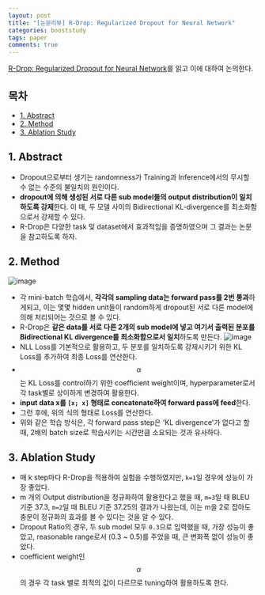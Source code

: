 ```yaml
---
layout: post
title: "[논문리뷰] R-Drop: Regularized Dropout for Neural Network"
categories: booststudy
tags: paper
comments: true
---
```

[R-Drop: Regularized Dropout for Neural Network](https://arxiv.org/pdf/2106.14448.pdf)를 읽고 이에 대하여 논의한다.

## 목차
- [1. Abstract](#1-abstract)
- [2. Method](#2-method)
- [3. Ablation Study](#3-ablation-study)

## 1. Abstract
- Dropout으로부터 생기는 randomness가 Training과 Inference에서의 무시할 수 없는 수준의 불일치의 원인이다.
- **dropout에 의해 생성된 서로 다른 sub model들의 output distribution이 일치하도록 강제**한다. 이 때, 두 모델 사이의 Bidirectional KL-divergence를 최소화함으로서 강제할 수 있다.
- R-Drop은 다양한 task 및 dataset에서 효과적임을 증명하였으며 그 결과는 논문을 참고하도록 하자.

## 2. Method
![image](https://user-images.githubusercontent.com/53552847/177104553-719bd08a-3337-4ad0-aa4c-8faba9863873.png)
- 각 mini-batch 학습에서, **각각의 sampling data는 forward pass를 2번 통과**하게되고, 이는 몇몇 hidden unit들이 random하게 dropout된 서로 다른 model에 의해 처리되어는 것으로 볼 수 있다.
- R-Drop은 **같은 data를 서로 다른 2개의 sub model에 넣고 여기서 출력된 분포를 Bidirectional KL divergence를 최소화함으로서 일치**하도록 만든다.
![image](https://user-images.githubusercontent.com/53552847/177086437-85f0dbc0-058e-42fd-9448-cee12727b531.png)
- NLL Loss를 기본적으로 활용하고, 두 분포를 일치하도록 강제시키기 위한 KL Loss를 추가하여 최종 Loss를 연산한다.
- $$\alpha$$ 는 KL Loss를 control하기 위한 coefficient weight이며, hyperparameter로서 각 task별로 상이하게 변경하여 활용한다.
- **input data x를 `[x; x]` 형태로 concatenate하여 forward pass에 feed**한다.
- 그런 후에, 위의 식의 형태로 Loss를 연산한다.
- 위와 같은 학습 방식은, 각 forward pass step은 'KL divergence'가 없다고 할 때, 2배의 batch size로 학습시키는 시간만큼 소요되는 것과 유사하다.

## 3. Ablation Study
- 매 k step마다 R-Drop을 적용하여 실험을 수행하였지만, `k=1`일 경우에 성능이 가장 좋았다.
- m 개의 Output distribution을 정규화하여 활용한다고 했을 때, `m=3`일 때 BLEU 기준 37.3, `m=2`일 때 BLEU 기준 37.25의 결과가 나왔는데, 이는 m을 2로 잡아도 충분이 정규화의 효과를 볼 수 있다는 것을 알 수 있다.
- Dropout Ratio의 경우, 두 sub model 모두 `0.3`으로 입력했을 때, 가장 성능이 좋았고, reasonable range로서 (0.3 ~ 0.5)를 주었을 때, 큰 변화폭 없이 성능이 좋았다.
- coefficient weight인 $$\alpha$$의 경우 각 task 별로 최적의 값이 다르므로 tuning하여 활용하도록 한다.
